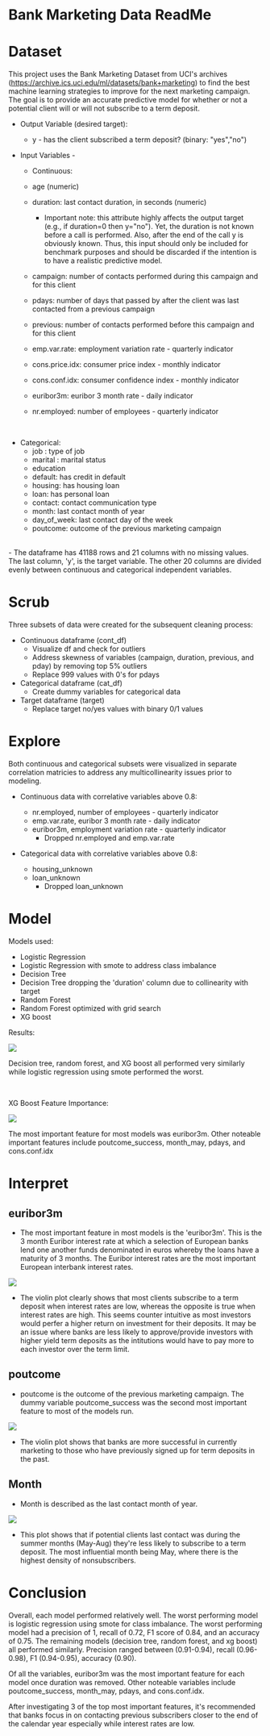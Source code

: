 # Bank Marketing Data ReadMe

# Dataset

This project uses the Bank Marketing Dataset from UCI's archives (https://archive.ics.uci.edu/ml/datasets/bank+marketing) to find the best machine learning strategies to improve for the next marketing campaign. The goal is to provide an accurate predictive model for whether or not a potential client will or will not subscribe to a term deposit.

- Output Variable (desired target):
    - y - has the client subscribed a term deposit? (binary: "yes","no")
    
    
 - Input Variables - 
   - Continuous:
   
    - age (numeric)
    - duration: last contact duration, in seconds (numeric)
        - Important note:  this attribute highly affects the output target (e.g., if duration=0 then y="no"). Yet, the duration is not known before a call is performed. Also, after the end of the call y is obviously known. Thus, this input should only be included for benchmark purposes and should be discarded if the intention is to have a realistic predictive model.
    - campaign: number of contacts performed during this campaign and for this client
    - pdays: number of days that passed by after the client was last contacted from a previous campaign
    - previous: number of contacts performed before this campaign and for this client
    - emp.var.rate: employment variation rate - quarterly indicator
    - cons.price.idx: consumer price index - monthly indicator     
    - cons.conf.idx: consumer confidence index - monthly indicator    
    - euribor3m: euribor 3 month rate - daily indicator
    - nr.employed: number of employees - quarterly indicator
<br>  
  
  - Categorical:
    - job : type of job
    - marital : marital status
    - education
    - default: has credit in default
    - housing: has housing loan
    - loan: has personal loan
    - contact: contact communication type 
    - month: last contact month of year 
    - day_of_week: last contact day of the week 
    - poutcome: outcome of the previous marketing campaign 

<br>
- The dataframe has 41188 rows and 21 columns with no missing values. The last column, 'y', is the target variable. The other 20 columns are divided evenly between continuous and categorical independent variables.

# Scrub

Three subsets of data were created for the subsequent cleaning process:
- Continuous dataframe (cont_df)
    - Visualize df and check for outliers
    - Address skewness of variables (campaign, duration, previous, and pday) by removing top 5% outliers
    - Replace 999 values with 0's for pdays
- Categorical dataframe (cat_df)
    - Create dummy variables for categorical data
- Target dataframe (target)
    - Replace target no/yes values with binary 0/1 values

# Explore

Both continuous and categorical subsets were visualized in separate correlation matricies to address any multicollinearity issues prior to modeling.


- Continuous data with correlative variables above 0.8:
    - nr.employed, number of employees - quarterly indicator
    - emp.var.rate, euribor 3 month rate - daily indicator
    - euribor3m, employment variation rate - quarterly indicator
        - Dropped nr.employed and emp.var.rate
        
        
- Categorical data with correlative variables above 0.8:
    - housing_unknown
    - loan_unknown
        - Dropped loan_unknown


# Model

Models used:
- Logistic Regression
- Logistic Regression with smote to address class imbalance
- Decision Tree
- Decision Tree dropping the 'duration' column due to collinearity with target
- Random Forest
- Random Forest optimized with grid search
- XG boost


Results:


![](./Images/Model_Results.PNG)
    
    
Decision tree, random forest, and XG boost all performed very similarly while logistic regression using smote performed the worst.    

<br>

XG Boost Feature Importance:

![](./Images/XG_boost_FI.PNG)


The most important feature for most models was euribor3m. Other noteable important features include poutcome_success, month_may, pdays, and cons.conf.idx

# Interpret

## euribor3m

- The most important feature in most models is the 'euribor3m'. This is the 3 month Euribor interest rate at which a selection of European banks lend one another funds denominated in euros whereby the loans have a maturity of 3 months. The Euribor interest rates are the most important European interbank interest rates.


![](./Images/euribor3m.PNG)



- The violin plot clearly shows that most clients subscribe to a term deposit when interest rates are low, whereas the opposite is true when interest rates are high. This seems counter intuitive as most investors would perfer a higher return on investment for their deposits. It may be an issue where banks are less likely to approve/provide investors with higher yield term deposits as the intitutions would have to pay more to each investor over the term limit.

## poutcome

- poutcome is the outcome of the previous marketing campaign. The dummy variable poutcome_success was the second most important feature to most of the models run.


![](./Images/success.PNG)


- The violin plot shows that banks are more successful in currently marketing to those who have previously signed up for term deposits in the past.

## Month

- Month is described as the last contact month of year. 


![](./Images/month.PNG)


- This plot shows that if potential clients last contact was during the summer months (May-Aug) they're less likely to subscribe to a term deposit. The most influential month being May, where there is the highest density of nonsubscribers.

# Conclusion

Overall, each model performed relatively well. The worst performing model is logistic regression using smote for class imbalance. The worst performing model had a precision of 1, recall of 0.72, F1 score of 0.84, and an accuracy of 0.75. The remaining models (decision tree, random forest, and xg boost) all performed similarly. Precision ranged between (0.91-0.94), recall (0.96-0.98), F1 (0.94-0.95), accuracy (0.90).

Of all the variables, euribor3m was the most important feature for each model once duration was removed. Other noteable variables include poutcome_success, month_may, pdays, and cons.conf.idx. 

After investigating 3 of the top most important features, it's recommended that banks focus in on contacting previous subscribers closer to the end of the calendar year especially while interest rates are low.


```python

```
